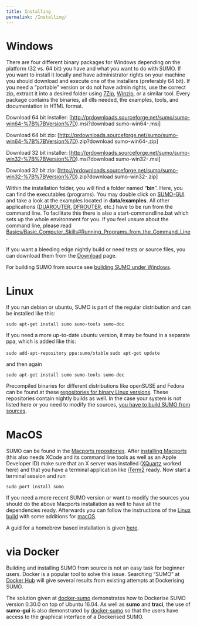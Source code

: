 ```yaml
---
title: Installing
permalink: /Installing/
---
```


Windows
=======

There are four different binary packages for Windows depending on the platform (32 vs. 64 bit) you have and what you want to do with SUMO. If you want to install it locally and have administrator rights on your machine you should download and execute one of the installers (preferably 64 bit). If you need a “portable” version or do not have admin rights, use the correct zip, extract it into a desired folder using [7Zip](http://7-zip.de/), [Winzip](http://www.winzip.de/prod_down.htm), or a similar tool. Every package contains the binaries, all dlls needed, the examples, tools, and documentation in HTML format.


Download 64 bit installer: \[<http://prdownloads.sourceforge.net/sumo/sumo-win64-%7B%7BVersion%7D>}.msi?download sumo-win64-.msi\]

Download 64 bit zip: \[<http://prdownloads.sourceforge.net/sumo/sumo-win64-%7B%7BVersion%7D>}.zip?download sumo-win64-.zip\]

Download 32 bit installer: \[<http://prdownloads.sourceforge.net/sumo/sumo-win32-%7B%7BVersion%7D>}.msi?download sumo-win32-.msi\]

Download 32 bit zip: \[<http://prdownloads.sourceforge.net/sumo/sumo-win32-%7B%7BVersion%7D>}.zip?download sumo-win32-.zip\]

Within the installation folder, you will find a folder named “**bin**”. Here, you can find the executables (programs). You may double click on [SUMO-GUI](/SUMO-GUI "wikilink") and take a look at the examples located in **data/examples**. All other applications ([DUAROUTER](/DUAROUTER "wikilink"), [DFROUTER](/DFROUTER "wikilink"), etc.) have to be run from the command line. To facilitate this there is also a start-commandline.bat which sets up the whole environment for you. If you feel unsure about the command line, please read [Basics/Basic_Computer_Skills\#Running_Programs_from_the_Command_Line](/Basics/Basic_Computer_Skills#Running_Programs_from_the_Command_Line "wikilink").

If you want a bleeding edge nightly build or need tests or source files, you can download them from the [Download](/Downloads "wikilink") page.

For building SUMO from source see [building SUMO under Windows](/Installing/Windows_Build "wikilink").

Linux
=====

If you run debian or ubuntu, SUMO is part of the regular distribution and can be installed like this:

`sudo apt-get install sumo sumo-tools sumo-doc`

If you need a more up-to-date ubuntu version, it may be found in a separate ppa, which is added like this:

`sudo add-apt-repository ppa:sumo/stable`
`sudo apt-get update`

and then again

`sudo apt-get install sumo sumo-tools sumo-doc`

Precompiled binaries for different distributions like openSUSE and Fedora can be found at these [repositories for binary Linux versions](http://download.opensuse.org/repositories/home:/behrisch/). These repositories contain nightly builds as well. In the case your system is not listed here or you need to modify the sources, [you have to build SUMO from sources](/Installing/Linux_Build "wikilink").

MacOS
=====

SUMO can be found in the [Macports repositories](https://www.macports.org). After [installing Macports](https://www.macports.org/install.php) (this also needs XCode and its command line tools as well as an Apple Developer ID) make sure that an X server was installed ([XQuartz](http://xquartz.macosforge.org/) worked here) and that you have a terminal application like [iTerm2](https://www.iterm2.com/) ready. Now start a terminal session and run

`sudo port install sumo`

If you need a more recent SUMO version or want to modify the sources you should do the above Macports installation as well to have all the dependencies ready. Afterwards you can follow the instructions of the [Linux build](/Installing/Linux_Build#Getting_the_source_code "wikilink") with some additions for [macOS](/Installing/MacOS_Build "wikilink").

A guid for a homebrew based installation is given [here](/Installing/MacOS_Build_w_Homebrew "wikilink").

via Docker
==========

Building and installing SUMO from source is not an easy task for beginner users. Docker is a popular tool to solve this issue. Searching “SUMO” at [Docker Hub](https://hub.docker.com) will give several results from existing attempts at Dockerising SUMO.

The solution given at [docker-sumo](https://github.com/bogaotory/docker-sumo) demonstrates how to Dockerise SUMO version 0.30.0 on top of Ubuntu 16.04. As well as **sumo** and **traci**, the use of **sumo-gui** is also demonstrated by [docker-sumo](https://github.com/bogaotory/docker-sumo) so that the users have access to the graphical interface of a Dockerised SUMO.